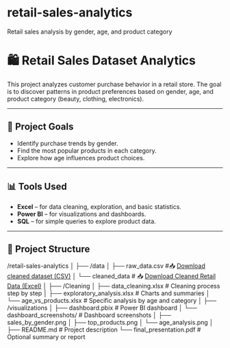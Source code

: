 # retail-sales-analytics
Retail sales analysis by gender, age, and product category
# 🛍️ Retail Sales Dataset Analytics

This project analyzes customer purchase behavior in a retail store. The goal is to discover patterns in product preferences based on gender, age, and product category (beauty, clothing, electronics).

---
## 🎯 Project Goals

- Identify purchase trends by gender.
- Find the most popular products in each category.
- Explore how age influences product choices.

---

## 📊 Tools Used

- **Excel** – for data cleaning, exploration, and basic statistics.
- **Power BI** – for visualizations and dashboards.
- **SQL** – for simple queries to explore product data.

---

## 📂 Project Structure

/retail-sales-analytics
│
├── /data
│ ├── raw_data.csv #📥 [Download cleaned dataset (CSV)](./data/cleaned_data.csv)
│ └── cleaned_data # 📥 [Download Cleaned Retail Data (Excel)](./data/Cleaned_retail_data.xlsx)
│
├── /Cleaning
│ ├── data_cleaning.xlsx # Cleaning process step by step
│ ├── exploratory_analysis.xlsx # Charts and summaries
│ └── age_vs_products.xlsx # Specific analysis by age and category
│
├── /visualizations
│ ├── dashboard.pbix # Power BI dashboard
│ └── dashboard_screenshots/ # Dashboard screenshots
│ ├── sales_by_gender.png
│ ├── top_products.png
│ └── age_analysis.png
│
├── README.md # Project description
└── final_presentation.pdf # Optional summary or report
